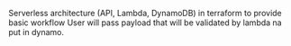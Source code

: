 Serverless architecture (API, Lambda, DynamoDB) in terraform to provide basic workflow
User will pass payload that will be validated by lambda na put in dynamo.
